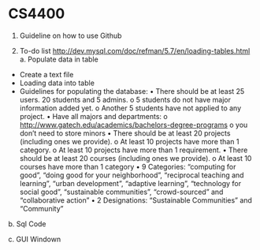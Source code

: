 # CS4400
1. Guideline on how to use Github

2. To-do list
http://dev.mysql.com/doc/refman/5.7/en/loading-tables.html
  a. Populate data in table
  - Create a text file
  - Loading data into table
  - Guidelines for populating the database: 
  • There should	be	at	least	25	users.	20 students	and	5	admins.
    o 5	students do	not	have	major	information	added	yet.
    o Another	5	students	have	not	applied	to	any	project.
  • Have all majors	and	departments:
    o http://www.gatech.edu/academics/bachelors-degree-programs
    o you	don’t	need	to	store	minors
  • There	should	be	at least	20 projects (including	ones	we	provide).
    o At	least	10 projects	have	more	than	1	category.
    o At	least	10 projects have	more	than	1 requirement.
  • There	should	be	at	least	20 courses (including	ones	we	provide).
    o At	least	10 courses have	more	than	1	category
  • 9 Categories:	“computing	for	good”,	“doing	good	for	your	neighborhood”,	“reciprocal	
teaching	and	learning”,	“urban	development”,	“adaptive	learning”, “technology	for	
social	good”,	“sustainable	communities”,	“crowd-sourced”	and	“collaborative	action”
  • 2	Designations:	“Sustainable	Communities”	and	“Community”
 
 
  b. Sql Code
  
  c. GUI Windown
